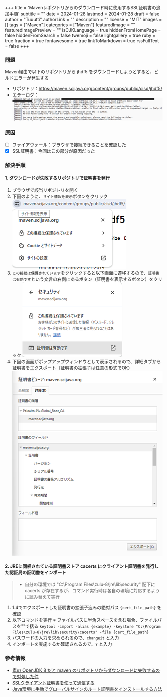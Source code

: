 +++
title = 'Mavenレポジトリからのダウンロード時に使用するSSL証明書の追加手順'
subtitle = ""
date = 2024-01-28
lastmod = 2024-01-28
draft = false
author = "Tuuutti"
authorLink = ""
description = ""
license = "MIT"
images = []
tags = ["Maven"]
categories = ["Maven"]
featuredImage = ""
featuredImagePreview = ""
isCJKLanguage = true
hiddenFromHomePage = false
hiddenFromSearch = false
twemoji = false
lightgallery = true
ruby = true
fraction = true
fontawesome = true
linkToMarkdown = true
rssFullText = false
+++

<!--more-->

### 問題
Maven経由で以下のリポジトリから jhdf5 をダウンロードしようとすると、ビルドエラーが発生する
- リポジトリ：https://maven.scijava.org/content/groups/public/cisd/jhdf5/
- エラーログ：![エラーログ](jhdf5_download_log.png)

### 原因
- [ ] ファイアウォール：ブラウザで接続できることを確認した
- [x] SSL証明書：今回はこの部分が原因だった

### 解決手順
#### 1. ダウンロードが失敗するリポジトリで証明書を発行
1. ブラウザで該当リポジトリを開く
2. 下図のように、`サイト情報を表示`ボタンをクリック
    ![サイト情報の表示](site_info.png "サイト情報の表示")
3. `この接続は保護されています`をクリックすると以下画面に遷移するので、`証明書は有効です`という文言の右側にあるボタン（証明書を表示するボタン）をクリック
    ![証明書の表示](show_certification.png "証明書の表示")
4. 下図の画面がポップアップウィンドウとして表示されるので、詳細タブから証明書をエクスポート（証明書の拡張子は任意の形式でOK）
    ![証明書のエクスポート](export_certification.png "証明書のエクスポート")

#### 2. JREに同梱されている証明書ストア cacerts にクライアント証明書を発行した認証局の証明書をインポート
> - 自分の環境では "C:\Program Files\zulu-8\jre\lib\security" 配下に cacerts が存在するが、コマンド実行時は各自の環境に対応するように読み替えて実行
1. 1.4でエクスポートした証明書の拡張子込みの絶対パス `{cert_file_path}` を確認
2. 以下コマンドを実行
    ※ ファイルパスに半角スペースを含む場合、ファイルパスを""で括る
    `keytool -import -alias {example} -keystore "C:\Program Files\zulu-8\jre\lib\security\cacerts" -file {cert_file_path}`
3. パスワードの入力を求められるので、`changeit` と入力
4. インポートを実施するか確認されるので、`Y` と入力

### 参考情報
- [素の OpenJDK 8 だと maven のリポジトリからダウンロードに失敗するので対処した件](https://qiita.com/yasumichi/items/de7cfd4b9fe64cbe4045)
- [SSLクライアント証明書を使って通信する](https://qiita.com/kompiro/items/25b2e01c2e9aaab7f67d)
- [Java環境に手動でグローバルサインのルート証明書をインストールする方法](https://jp.globalsign.com/support/ssl/confinfo/rootcert-import-java.html)
